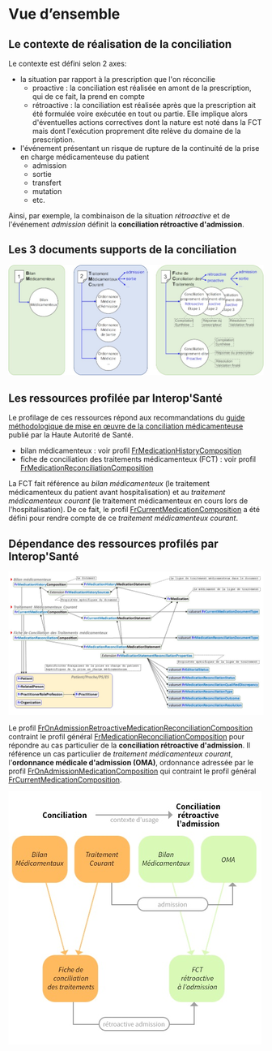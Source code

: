 # Vue d’ensemble

## Le contexte de réalisation de la conciliation

Le contexte est défini selon 2 axes:

- la situation par rapport à la prescription que l'on réconcilie
  - proactive : la conciliation est réalisée en amont de la prescription, qui de ce fait, la prend en compte
  - rétroactive : la conciliation est réalisée après que la prescription ait été formulée voire exécutée en tout ou partie. Elle implique alors d'éventuelles actions correctives dont la nature est noté dans la FCT mais dont l'exécution proprement dite relève du domaine de la prescription.
- l'événement présentant un risque de rupture de la continuité de la prise en charge médicamenteuse du patient
  - admission
  - sortie
  - transfert
  - mutation
  - etc.

Ainsi, par exemple, la combinaison de la situation *rétroactive* et de l'événement *admission* définit la **conciliation rétroactive d'admission**.

## Les 3 documents supports de la conciliation

![DocumentsSupportsConciliation](../images/Conciliation1.png)

## Les ressources profilée par Interop'Santé

Le profilage de ces ressources répond aux recommandations du [guide méthodologique de mise en œuvre de la conciliation médicamenteuse](https://www.has-sante.fr/jcms/c_2736453/fr/mettre-en-oeuvre-la-conciliation-des-traitements-medicamenteux-en-etablissement-de-sante) publié par la Haute Autorité de Santé.

- bilan médicamenteux : voir profil [FrMedicationHistoryComposition](StructureDefinition-FrMedicationHistoryComposition.html)
- fiche de conciliation des traitements médicamenteux (FCT) : voir profil [FrMedicationReconciliationComposition](StructureDefinition-FrMedicationReconciliationComposition.html)

La FCT fait référence au *bilan médicamenteux* (le traitement médicamenteux du patient avant hospitalisation) et au *traitement médicamenteux courant* (le traitement médicamenteux en cours lors de l'hospitalisation). De ce fait, le profil [FrCurrentMedicationComposition](StructureDefinition-FrCurrentMedicationComposition.html) a été défini pour rendre compte de ce *traitement médicamenteux courant*.

## Dépendance des ressources profilés par Interop'Santé

![IGMedicationDependanceRessourcesProfileesConciliation](../images/Conciliation2.jpg)

Le profil [FrOnAdmissionRetroactiveMedicationReconciliationComposition](StructureDefinition-FrOnAdmissionRetroactiveMedicationReconciliationComposition.html) contraint le profil général [FrMedicationReconciliationComposition](StructureDefinition-FrMedicationReconciliationComposition.html) pour répondre au cas particulier de la **conciliation rétroactive d'admission**. Il référence un cas particulier de *traitement médicamenteux courant*, l'**ordonnance médicale d'admission (OMA)**, ordonnance adressée par le profil [FrOnAdmissionMedicationComposition](StructureDefinition-FrOnAdmissionMedicationComposition.html) qui contraint le profil général [FrCurrentMedicationComposition](StructureDefinition-FrCurrentMedicationComposition.html).

![Conciliation-ConciliationRetroactiveALAdmissiones](../images/Conciliation3.jpg)

